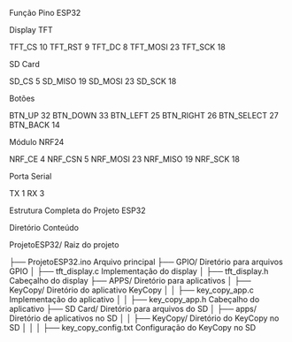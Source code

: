 Função	Pino ESP32

Display TFT

TFT_CS	10
TFT_RST	9
TFT_DC	8
TFT_MOSI	23
TFT_SCK	18

SD Card

SD_CS	5
SD_MISO	19
SD_MOSI	23
SD_SCK	18

Botões

BTN_UP	32
BTN_DOWN	33
BTN_LEFT	25
BTN_RIGHT	26
BTN_SELECT	27
BTN_BACK	14

Módulo NRF24

NRF_CE	4
NRF_CSN	5
NRF_MOSI	23
NRF_MISO	19
NRF_SCK	18

Porta Serial

TX	1
RX	3

Estrutura Completa do Projeto ESP32

Diretório	Conteúdo

ProjetoESP32/	Raiz do projeto

├── ProjetoESP32.ino	Arquivo principal
├── GPIO/	Diretório para arquivos GPIO
│ ├── tft_display.c	Implementação do display
│ ├── tft_display.h	Cabeçalho do display
├── APPS/	Diretório para aplicativos
│ ├── KeyCopy/	Diretório do aplicativo KeyCopy
│ │ ├── key_copy_app.c	Implementação do aplicativo
│ │ ├── key_copy_app.h	Cabeçalho do aplicativo
├── SD Card/	Diretório para arquivos do SD
│ ├── apps/	Diretório de aplicativos no SD
│ │ ├── KeyCopy/	Diretório do KeyCopy no SD
│ │ │ ├── key_copy_config.txt	Configuração do KeyCopy no SD